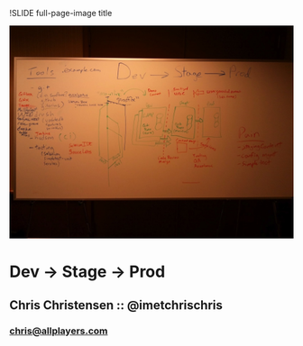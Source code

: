 !SLIDE full-page-image title

<script type="text/javascript">
// Should get this to be triggered as part of setupPreso()
$(function(){
  $('a').replaceCcWithLogo();
});
</script>

![Intro](title.jpg "We got your intro here")

# Dev -> Stage -> Prod #

## Chris Christensen :: @imetchrischris ##

### chris@allplayers.com ###
